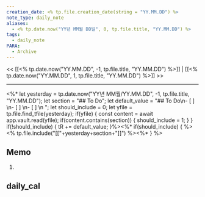 ```yaml
---
creation_date: <% tp.file.creation_date(string = "YY.MM.DD") %>
note_type: daily_note
aliases:
  - <% tp.date.now("YY년 MM월 DD일", 0, tp.file.title, "YY.MM.DD") %>
tags:
  - daily_note
PARA:
  - Archive
---
```

<< [[<% tp.date.now("YY.MM.DD", -1, tp.file.title, "YY.MM.DD") %>]] | [[<% tp.date.now("YY.MM.DD", 1, tp.file.title, "YY.MM.DD") %>]] >>

---
<%*
let yesterday = tp.date.now("YY년 MM월/YY.MM.DD", -1, tp.file.title, "YY.MM.DD");
let section = "## To Do";
let default_value = "## To Do\n- [ ]  \n- [ ]  \n- [ ] \n ";
let should_include = 0;
let yfile = tp.file.find_tfile(yesterday);
if(yfile) {
	const content = await app.vault.read(yfile);
	if(content.contains(section)) {
		should_include = 1;
	} 
} 
if(!should_include) {
	tR += default_value;
}%><%* if(should_include) { %><% tp.file.include("[["+yesterday+section+"]]") %><%* } %>
## Memo
1.  

## daily_cal